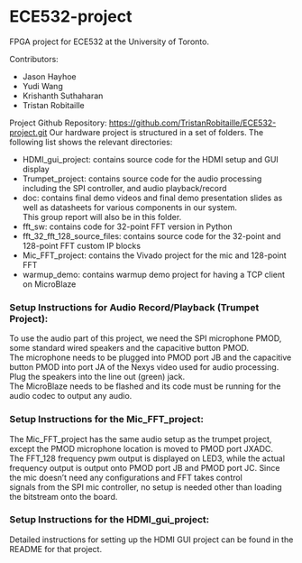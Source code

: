 # ECE532-project
FPGA project for ECE532 at the University of Toronto.

Contributors:
  - Jason Hayhoe
  - Yudi Wang
  - Krishanth Suthaharan
  - Tristan Robitaille

Project Github Repository: https://github.com/TristanRobitaille/ECE532-project.git
Our hardware project is structured in a set of folders. The following list shows the relevant directories:
* HDMI_gui_project: contains source code for the HDMI setup and GUI display
* Trumpet_project: contains source code for the audio processing including the SPI controller, and audio playback/record
* doc: contains final demo videos and final demo presentation slides as well as datasheets for various components in our system. <br />This group report will also be in this folder.
* fft_sw: contains code for 32-point FFT version in Python
* fft_32_fft_128_source_files: contains source code for the 32-point and 128-point FFT custom IP blocks
* Mic_FFT_project: contains the Vivado project for the mic and 128-point FFT
* warmup_demo: contains warmup demo project for having a TCP client on MicroBlaze


### Setup Instructions for Audio Record/Playback (Trumpet Project): 
To use the audio part of this project, we need the SPI microphone PMOD, some standard wired speakers and the capacitive button PMOD. <br />The microphone needs to be plugged into PMOD port JB and the capacitive button PMOD into port JA of the Nexys video used for audio processing. Plug the speakers into the line out (green) jack. <br />The MicroBlaze needs to be flashed and its code must be running for the audio codec to output any audio.

### Setup Instructions for the Mic_FFT_project:
The Mic_FFT_project has the same audio setup as the trumpet project, except the PMOD microphone location is moved to PMOD port JXADC. <br />The FFT_128 frequency pwm output is displayed on LED3, while the actual frequency output is output onto PMOD port JB and PMOD port JC. Since the mic doesn’t need any configurations and FFT takes control <br />signals from the SPI mic controller, no setup is needed other than loading the bitstream onto the board. 

### Setup Instructions for the HDMI_gui_project:
Detailed instructions for setting up the HDMI GUI project can be found in the README for that project. 

